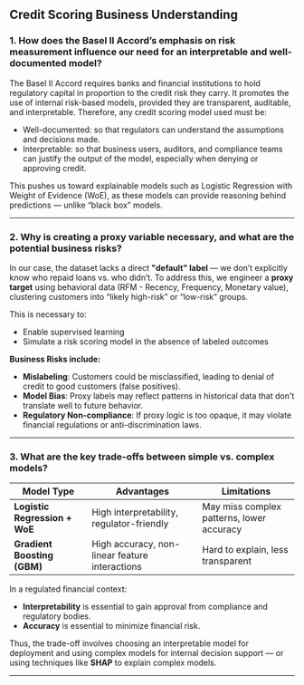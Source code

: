 ## Credit Scoring Business Understanding

### 1. How does the Basel II Accord’s emphasis on risk measurement influence our need for an interpretable and well-documented model?

The Basel II Accord requires banks and financial institutions to hold regulatory capital in proportion to the credit risk they carry. It promotes the use of internal risk-based models, provided they are transparent, auditable, and interpretable. Therefore, any credit scoring model used must be:

- Well-documented: so that regulators can understand the assumptions and decisions made.
- Interpretable: so that business users, auditors, and compliance teams can justify the output of the model, especially when denying or approving credit.

This pushes us toward explainable models such as Logistic Regression with Weight of Evidence (WoE), as these models can provide reasoning behind predictions — unlike “black box” models.

---

### 2. Why is creating a proxy variable necessary, and what are the potential business risks?

In our case, the dataset lacks a direct **"default" label** — we don’t explicitly know who repaid loans vs. who didn’t. To address this, we engineer a **proxy target** using behavioral data (RFM - Recency, Frequency, Monetary value), clustering customers into “likely high-risk” or “low-risk” groups.

This is necessary to:
- Enable supervised learning
- Simulate a risk scoring model in the absence of labeled outcomes

**Business Risks include:**
- **Mislabeling**: Customers could be misclassified, leading to denial of credit to good customers (false positives).
- **Model Bias**: Proxy labels may reflect patterns in historical data that don't translate well to future behavior.
- **Regulatory Non-compliance**: If proxy logic is too opaque, it may violate financial regulations or anti-discrimination laws.

---

### 3. What are the key trade-offs between simple vs. complex models?

| Model Type                     | Advantages                                   | Limitations                                 |
|-------------------------------|----------------------------------------------|---------------------------------------------|
| **Logistic Regression + WoE** | High interpretability, regulator-friendly    | May miss complex patterns, lower accuracy   |
| **Gradient Boosting (GBM)**   | High accuracy, non-linear feature interactions | Hard to explain, less transparent           |

In a regulated financial context:
- **Interpretability** is essential to gain approval from compliance and regulatory bodies.
- **Accuracy** is essential to minimize financial risk.

Thus, the trade-off involves choosing an interpretable model for deployment and using complex models for internal decision support — or using techniques like **SHAP** to explain complex models.

---
